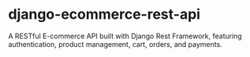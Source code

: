 # django-ecommerce-rest-api
A RESTful E-commerce API built with Django Rest Framework, featuring authentication, product management, cart, orders, and payments.
